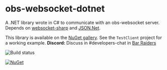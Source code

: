 # obs-websocket-dotnet
A .NET library wrote in C# to communicate with an obs-websocket server. Depends on [websocket-sharp](https://github.com/sta/websocket-sharp) and [JSON.Net](http://www.newtonsoft.com/json).

This library is available on the [NuGet gallery](https://www.nuget.org/packages/obs-websocket-dotnet). See the `TestClient` project for a working example.
**Discord:** Discuss in #developers-chat in [Bar Raiders](https://discord.gg/khpafQa)

![Build status](https://github.com/Palakis/obs-websocket-dotnet/workflows/obs-websocket-dotnet%20Tests/badge.svg)

[![NuGet](https://img.shields.io/nuget/v/obs-websocket-dotnet.svg?style=flat)](https://www.nuget.org/packages/obs-websocket-dotnet)
